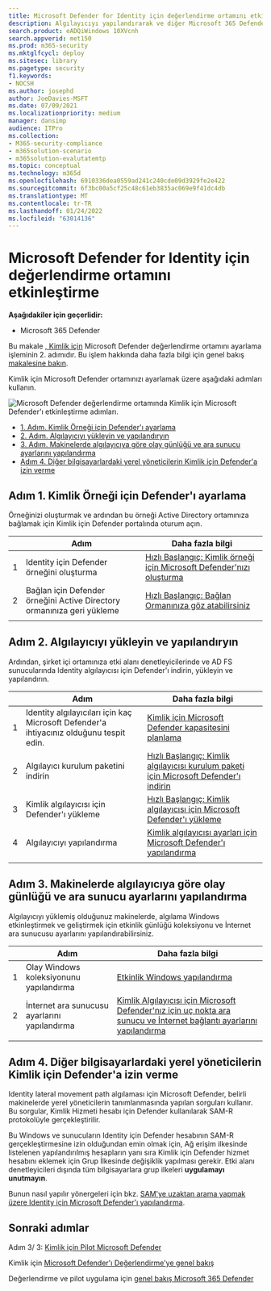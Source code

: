 ```yaml
---
title: Microsoft Defender for Identity için değerlendirme ortamını etkinleştirme
description: Algılayıcıyı yapılandırarak ve diğer Microsoft 365 Defender bilgisayarlardaki yerel yöneticileri keşfederek deneme laboratuvarında veya pilot ortamında Kimlik için Microsoft Defender'ı & ayarlayın.
search.product: eADQiWindows 10XVcnh
search.appverid: met150
ms.prod: m365-security
ms.mktglfcycl: deploy
ms.sitesec: library
ms.pagetype: security
f1.keywords:
- NOCSH
ms.author: josephd
author: JoeDavies-MSFT
ms.date: 07/09/2021
ms.localizationpriority: medium
manager: dansimp
audience: ITPro
ms.collection:
- M365-security-compliance
- m365solution-scenario
- m365solution-evalutatemtp
ms.topic: conceptual
ms.technology: m365d
ms.openlocfilehash: 6910336dea0559ad241c240cde09d3929fe2e422
ms.sourcegitcommit: 6f3bc00a5cf25c48c61eb3835ac069e9f41dc4db
ms.translationtype: MT
ms.contentlocale: tr-TR
ms.lasthandoff: 01/24/2022
ms.locfileid: "63014136"
---
```

# <a name="enable-the-evaluation-environment-for-microsoft-defender-for-identity"></a>Microsoft Defender for Identity için değerlendirme ortamını etkinleştirme

**Aşağıdakiler için geçerlidir:**
- Microsoft 365 Defender

Bu makale [, Kimlik için](eval-defender-identity-overview.md) Microsoft Defender değerlendirme ortamını ayarlama işleminin 2. adımıdır. Bu işlem hakkında daha fazla bilgi için genel bakış [makalesine bakın](eval-defender-identity-overview.md).

Kimlik için Microsoft Defender ortamınızı ayarlamak üzere aşağıdaki adımları kullanın. 

![Microsoft Defender değerlendirme ortamında Kimlik için Microsoft Defender'ı etkinleştirme adımları.](../../media/defender/m365-defender-identity-eval-enable-steps.png)

- [1. Adım. Kimlik Örneği için Defender'ı ayarlama](#step-1-set-up-the-defender-for-identity-instance)
- [2. Adım. Algılayıcıyı yükleyin ve yapılandıryın](#step-2-install-and-configure-the-sensor)
- [3. Adım. Makinelerde algılayıcıya göre olay günlüğü ve ara sunucu ayarlarını yapılandırma](#step-3-configure-event-log-and-proxy-settings-on-machines-with-the-sensor)
- [Adım 4. Diğer bilgisayarlardaki yerel yöneticilerin Kimlik için Defender'a izin verme](#step-4-allow-defender-for-identity-to-identify-local-admins-on-other-computers)

## <a name="step-1-set-up-the-defender-for-identity-instance"></a>Adım 1. Kimlik Örneği için Defender'ı ayarlama

Örneğinizi oluşturmak ve ardından bu örneği Active Directory ortamınıza bağlamak için Kimlik için Defender portalında oturum açın. 

|  |Adım     |Daha fazla bilgi  |
|---------|---------|---------|
|1     | Identity için Defender örneğini oluşturma        | [Hızlı Başlangıç: Kimlik örneği için Microsoft Defender'nızı oluşturma](/defender-for-identity/install-step1)        |
|2     | Bağlan için Defender örneğini Active Directory ormanınıza geri yükleme   | [Hızlı Başlangıç: Bağlan Ormanınıza göz atabilirsiniz](/defender-for-identity/install-step2)  |
| | |

## <a name="step-2-install-and-configure-the-sensor"></a>Adım 2. Algılayıcıyı yükleyin ve yapılandıryın

Ardından, şirket içi ortamınıza etki alanı denetleyicilerinde ve AD FS sunucularında Identity algılayıcısı için Defender'ı indirin, yükleyin ve yapılandırın.

|  |Adım     |Daha fazla bilgi  |
|---------|---------|---------|
|1     | Identity algılayıcıları için kaç Microsoft Defender'a ihtiyacınız olduğunu tespit edin.        | [Kimlik için Microsoft Defender kapasitesini planlama](/defender-for-identity/capacity-planning)   |
|2     | Algılayıcı kurulum paketini indirin  |  [Hızlı Başlangıç: Kimlik algılayıcısı kurulum paketi için Microsoft Defender'ı indirin](/defender-for-identity/install-step3)   |
|3     | Kimlik algılayıcısı için Defender'ı yükleme    |  [Hızlı Başlangıç: Kimlik algılayıcısı için Microsoft Defender'ı yükleme](/defender-for-identity/install-step4)       |
|4     | Algılayıcıyı yapılandırma       |  [Kimlik algılayıcısı ayarları için Microsoft Defender'ı yapılandırma ](/defender-for-identity/install-step5)   |
|   |         |         |

## <a name="step-3-configure-event-log-and-proxy-settings-on-machines-with-the-sensor"></a>Adım 3. Makinelerde algılayıcıya göre olay günlüğü ve ara sunucu ayarlarını yapılandırma

Algılayıcıyı yüklemiş olduğunuz makinelerde, algılama Windows etkinleştirmek ve geliştirmek için etkinlik günlüğü koleksiyonu ve İnternet ara sunucusu ayarlarını yapılandırabilirsiniz.

|  |Adım     |Daha fazla bilgi  |
|---------|---------|---------|
|1     | Olay Windows koleksiyonunu yapılandırma         | [Etkinlik Windows yapılandırma](/defender-for-identity/configure-windows-event-collection)        |
|2     | İnternet ara sunucusu ayarlarını yapılandırma        | [Kimlik Algılayıcısı için Microsoft Defender'nız için uç nokta ara sunucu ve İnternet bağlantı ayarlarını yapılandırma](/defender-for-identity/configure-proxy)        |
|   |         |         |

## <a name="step-4-allow-defender-for-identity-to-identify-local-admins-on-other-computers"></a>Adım 4. Diğer bilgisayarlardaki yerel yöneticilerin Kimlik için Defender'a izin verme

Identity lateral movement path algılaması için Microsoft Defender, belirli makinelerde yerel yöneticilerin tanımlanmasında yapılan sorguları kullanır. Bu sorgular, Kimlik Hizmeti hesabı için Defender kullanılarak SAM-R protokolüyle gerçekleştirilir. 

Bu Windows ve sunucuların Identity için Defender hesabının SAM-R gerçekleştirmesine izin olduğundan emin olmak için, Ağ erişim ilkesinde listelenen yapılandırılmış hesapların yanı sıra Kimlik için Defender hizmet hesabını eklemek için Grup İlkesinde değişiklik yapılması gerekir. Etki alanı denetleyicileri dışında tüm bilgisayarlara grup ilkeleri **uygulamayı unutmayın**.

Bunun nasıl yapılır yönergeleri için bkz. [SAM'ye uzaktan arama yapmak üzere Identity için Microsoft Defender'ı yapılandırma](/defender-for-identity/install-step8-samr). 

## <a name="next-steps"></a>Sonraki adımlar

Adım 3/ 3: [Kimlik için Pilot Microsoft Defender](eval-defender-identity-pilot.md)

Kimlik için [Microsoft Defender'ı Değerlendirme'ye genel bakış](eval-defender-identity-overview.md)

Değerlendirme ve pilot uygulama için [genel bakış Microsoft 365 Defender](eval-overview.md)